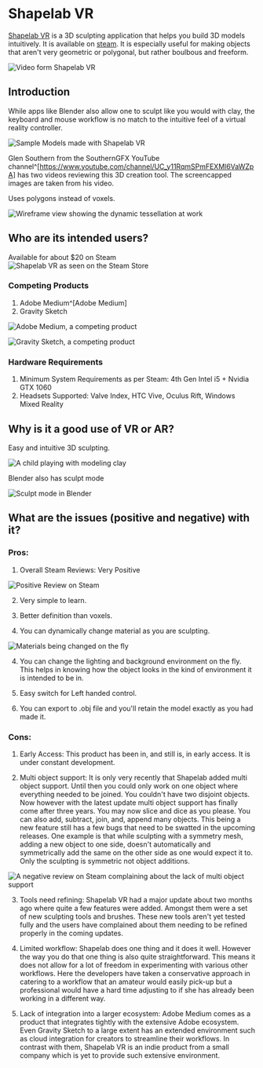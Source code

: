 Shapelab VR
===========

[Shapelab VR](https://shapelabvr.com/) is a 3D sculpting application that helps you build 3D models intuitively. It is available on [steam](https://store.steampowered.com/app/571890/Shapelab/). It is especially useful for making objects that aren't very geometric or polygonal, but rather boulbous and freeform. 

![Video form Shapelab VR](./images/gif_big.gif)

Introduction
------------

While apps like Blender also allow one to sculpt like you would with clay, the keyboard and mouse workflow is no match to the intuitive feel of a virtual reality controller.

![Sample Models made with Shapelab VR](./images/sample.png)


Glen Southern from the SouthernGFX YouTube channel^[https://www.youtube.com/channel/UC_y11RqmSPmFEXMl6VaWZpA] has two videos reviewing this 3D creation tool. The screencapped images are taken from his video.

Uses polygons instead of voxels.

![Wireframe view showing the dynamic tessellation at work](./images/tess.png)



Who are its intended users?
---------------------------

Available for about $20 on Steam
![Shapelab VR as seen on the Steam Store](./images/steam.png)

### Competing Products

1. Adobe Medium^[Adobe Medium]
2. Gravity Sketch

![Adobe Medium, a competing product](./images/adobe.png)

![Gravity Sketch, a competing product](./images/gravitysketch.png)

### Hardware Requirements

1. Minimum System Requirements as per Steam: 4th Gen Intel i5 + Nvidia GTX 1060
2. Headsets Supported: Valve Index, HTC Vive, Oculus Rift, Windows Mixed Reality

Why is it a good use of VR or AR?
---------------------------------

Easy and intuitive 3D sculpting.

![A child playing with modeling clay](./images/playdough.jpg)

Blender also has sculpt mode

![Sculpt mode in Blender](./images/blender.gif)



What are the issues (positive and negative) with it?
-----------------------------------------------------

### Pros:

1. Overall Steam Reviews: Very Positive

![Positive Review on Steam](./images/positive.png)

2. Very simple to learn.

3. Better definition than voxels.

3. You can dynamically change material as you are sculpting.

![Materials being changed on the fly](./images/result.png)

4. You can change the lighting and background environment on the fly. This helps in knowing how the object looks in the kind of environment it is intended to be in.


5. Easy switch for Left handed control.

6. You can export to .obj file and you'll retain the model exactly as you had made it.

### Cons:

1. Early Access: This product has been in, and still is, in early access. It is under constant development. 

2. Multi object support: It is only very recently that Shapelab added multi object support. Until then you could only work on one object where everything needed to be joined. You couldn't have two disjoint objects. Now however with the latest update multi object support has finally come after three years. You may now slice and dice as you please. You can also add, subtract, join, and, append many objects. This being a new feature still has a few bugs that need to be swatted in the upcoming releases. One example is that while sculpting with a symmetry mesh, adding a new object to one side, doesn't automatically and symmetrically add the same on the other side as one would expect it to. Only the sculpting is symmetric not object additions.

![A negative review on Steam complaining about the lack of multi object support](./images/negative.png)

3. Tools need refining: Shapelab VR had a major update about two months ago where quite a few features were added. Amongst them were a set of new sculpting tools and brushes. These new tools aren't yet tested fully and the users have complained about them needing to be refined properly in the coming updates.

4. Limited workflow: Shapelab does one thing and it does it well. However the way you do that one thing is also quite straightforward. This means it does not allow for a lot of freedom in experimenting with various other workflows. Here the developers have taken a conservative approach in catering to a workflow that an amateur would easily pick-up but a professional would have a hard time adjusting to if she has already been working in a different way.

5. Lack of integration into a larger ecosystem: Adobe Medium comes as a product that integrates tightly with the extensive Adobe ecosystem. Even Gravity Sketch to a large extent has an extended environment such as cloud integration for creators to streamline their workflows. In contrast with them, Shapelab VR is an indie product from a small company which is yet to provide such extensive environment.
